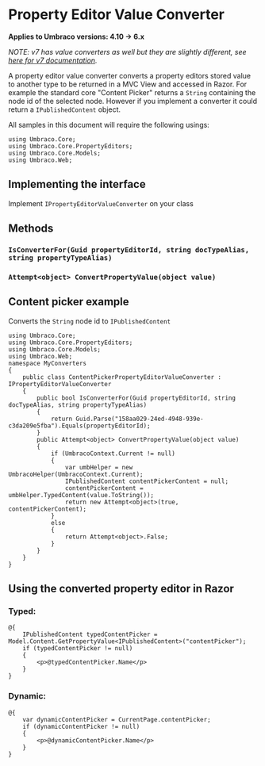 # Property Editor Value Converter

**Applies to Umbraco versions: 4.10 -> 6.x**

*NOTE: v7 has value converters as well but they are slightly different, see [here for v7 documentation](value-converters-v7.md).*

A property editor value converter converts a property editors stored value to another type to be returned in a MVC View and accessed in Razor. For example the standard core "Content Picker" returns a `String` containing the node id of the selected node. However if you implement a converter it could return a `IPublishedContent` object.

All samples in this document will require the following usings:

	using Umbraco.Core;
	using Umbraco.Core.PropertyEditors;
	using Umbraco.Core.Models;
	using Umbraco.Web;

## Implementing the interface

Implement `IPropertyEditorValueConverter` on your class

## Methods

### `IsConverterFor(Guid propertyEditorId, string docTypeAlias, string propertyTypeAlias)`

### `Attempt<object> ConvertPropertyValue(object value)`

## Content picker example

Converts the `String` node id to `IPublishedContent`

	using Umbraco.Core;
	using Umbraco.Core.PropertyEditors;
	using Umbraco.Core.Models;
	using Umbraco.Web;
	namespace MyConverters
	{
	    public class ContentPickerPropertyEditorValueConverter : IPropertyEditorValueConverter
	    {	
	        public bool IsConverterFor(Guid propertyEditorId, string docTypeAlias, string propertyTypeAlias)
	        {
	            return Guid.Parse("158aa029-24ed-4948-939e-c3da209e5fba").Equals(propertyEditorId);
	        }
	        public Attempt<object> ConvertPropertyValue(object value)
	        {
	            if (UmbracoContext.Current != null)
	            {                
	                var umbHelper = new UmbracoHelper(UmbracoContext.Current);
	                IPublishedContent contentPickerContent = null;	               
	                contentPickerContent = umbHelper.TypedContent(value.ToString());                    	               
	                return new Attempt<object>(true, contentPickerContent);
	            }
	            else
	            {
	                return Attempt<object>.False;
	            }
	        }
	    }
	}

## Using the converted property editor in Razor ##

### Typed: ###

    @{
        IPublishedContent typedContentPicker = Model.Content.GetPropertyValue<IPublishedContent>("contentPicker");
        if (typedContentPicker != null)
        {
            <p>@typedContentPicker.Name</p>                                                
        } 
    }

### Dynamic: ###

    @{
        var dynamicContentPicker = CurrentPage.contentPicker;
        if (dynamicContentPicker != null)
        {
            <p>@dynamicContentPicker.Name</p>                                                
        } 
    }